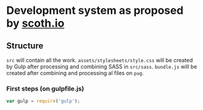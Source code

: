 # Development system as proposed by [scoth.io](https://scotch.io/tutorials/automate-your-tasks-easily-with-gulp-js)

## Structure

`src` will contain all the work. `assets/stylesheets/style.css` will be created by Gulp after processing and combining SASS in `src/sass`. `bundle.js` will be created after combining and processing al files on `pug`.

### First steps (on gulpfile.js)

```javascript
var gulp = require('gulp');
```
